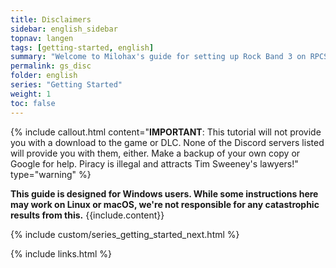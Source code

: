 ```yaml
---
title: Disclaimers
sidebar: english_sidebar
topnav: langen
tags: [getting-started, english]
summary: "Welcome to Milohax's guide for setting up Rock Band 3 on RPCS3."
permalink: gs_disc
folder: english
series: "Getting Started"
weight: 1
toc: false
---
```


{% include callout.html content="**IMPORTANT**: This tutorial will not provide you with a download to the game or DLC. None of the Discord servers listed will provide you with them, either. Make a backup of your own copy or Google for help. Piracy is illegal and attracts Tim Sweeney's lawyers!" type="warning" %}

<div markdown="span" class="alert alert-info" role="alert"><i class="fa fa-info-circle"></i> <b>This guide is designed for Windows users. While some instructions here may work on Linux or macOS, we're not responsible for any catastrophic results from this.</b> {{include.content}}</div>

{% include custom/series_getting_started_next.html %}

{% include links.html %}
